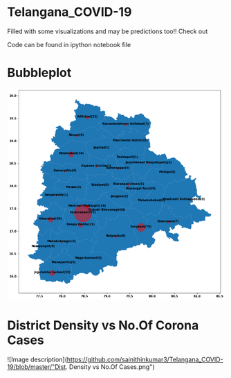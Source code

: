 # Telangana_COVID-19
Filled with some visualizations and may be predictions too!! Check out

Code can be found in ipython notebook file

# Bubbleplot

![Image description](https://github.com/sainithinkumar3/Telangana_COVID-19/blob/master/Saved/Bubbleplot.png)
# District Density vs No.Of Corona Cases 

![Image description](https://github.com/sainithinkumar3/Telangana_COVID-19/blob/master/"Dist. Density vs No.Of Cases.png")
